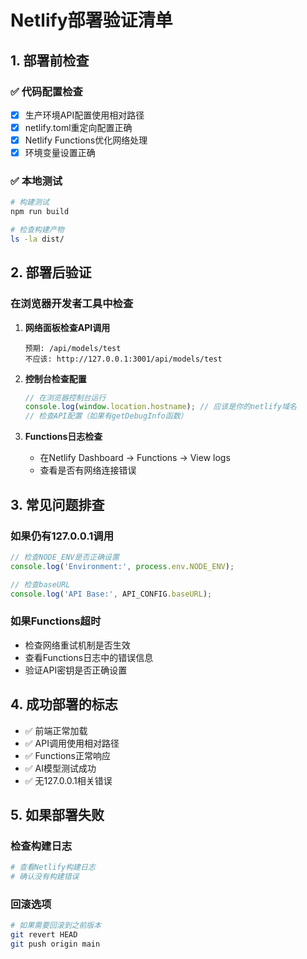 # Netlify部署验证清单

## 1. 部署前检查

### ✅ 代码配置检查
- [x] 生产环境API配置使用相对路径
- [x] netlify.toml重定向配置正确
- [x] Netlify Functions优化网络处理
- [x] 环境变量设置正确

### ✅ 本地测试
```bash
# 构建测试
npm run build

# 检查构建产物
ls -la dist/
```

## 2. 部署后验证

### 在浏览器开发者工具中检查

1. **网络面板检查API调用**
   ```
   预期: /api/models/test
   不应该: http://127.0.0.1:3001/api/models/test
   ```

2. **控制台检查配置**
   ```javascript
   // 在浏览器控制台运行
   console.log(window.location.hostname); // 应该是你的netlify域名
   // 检查API配置（如果有getDebugInfo函数）
   ```

3. **Functions日志检查**
   - 在Netlify Dashboard → Functions → View logs
   - 查看是否有网络连接错误

## 3. 常见问题排查

### 如果仍有127.0.0.1调用
```javascript
// 检查NODE_ENV是否正确设置
console.log('Environment:', process.env.NODE_ENV);

// 检查baseURL
console.log('API Base:', API_CONFIG.baseURL);
```

### 如果Functions超时
- 检查网络重试机制是否生效
- 查看Functions日志中的错误信息
- 验证API密钥是否正确设置

## 4. 成功部署的标志

- ✅ 前端正常加载
- ✅ API调用使用相对路径
- ✅ Functions正常响应
- ✅ AI模型测试成功
- ✅ 无127.0.0.1相关错误

## 5. 如果部署失败

### 检查构建日志
```bash
# 查看Netlify构建日志
# 确认没有构建错误
```

### 回滚选项
```bash
# 如果需要回滚到之前版本
git revert HEAD
git push origin main
```